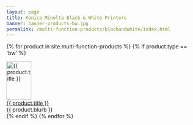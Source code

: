 ```yaml
---
layout: page
title: Konica Minolta Black & White Printers
banner: banner-products-bw.jpg
permalink: /multi-function-products/blackandwhite/index.html
---
```


{% for product in site.multi-function-products %}
{% if product.type == 'bw' %}
<div id="content-area">
  <div class="view view-uc-products view-id-uc_products view-display-id-page_4 view-dom-id-1">
    <div class="view-content">
      <div class="views-row views-row-1 views-row-odd views-row-first">
        <div class="views-field-field-image-cache-fid">
          <div class="field-content">
            <a href="{{ product.id }}"></a>
            <a href="{{ product.id }}" class="imagecache imagecache-product_list imagecache-linked imagecache-product_list_linked">
              <img src="/images/{{ product.image }}" alt="{{ product.title }}" title="{{ product.title }}" width="65" height="100" class="imagecache imagecache-product_list" data-pin-nopin="true">
            </a>
          </div>
        </div>
        <div class="views-field-title">
          <span class="field-content"><a href="{{ product.id }}">{{ product.title }}</a></span>
        </div>
        <div class="views-field-field-blurb-value">
          <span class="field-content">{{ product.blurb }}</span>
        </div>
      </div>
    </div>
  </div>
</div>
{% endif %}
{% endfor %}

